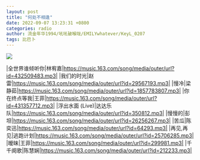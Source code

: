 ```yaml
---
layout: post
title: "何处不相逢"
date: 2022-09-07 13:23:31 +0800
categories: radio
author: 流金年华1994/吼吼破喉咙/EMILYwhatever/KeyL_0207
tags: 比巴卜
---
```

![]({{site.baseurl}}/images/cover_20220907.jpg)

|全世界谁倾听你|林宥嘉|https://music.163.com/song/media/outer/url?id=432509483.mp3|
|我们的时光|赵雷|https://music.163.com/song/media/outer/url?id=29567193.mp3|
|慢冷|梁静茹|https://music.163.com/song/media/outer/url?id=1857783807.mp3|
|你在终点等我|王菲|https://music.163.com/song/media/outer/url?id=431357712.mp3|
|浮出水面 (Live)|达达乐队|https://music.163.com/song/media/outer/url?id=350812.mp3|
|慢慢的|彭坦|https://music.163.com/song/media/outer/url?id=26256267.mp3|
|苦瓜|陈奕迅|https://music.163.com/song/media/outer/url?id=64293.mp3|
|再见,再见|逃跑计划|https://music.163.com/song/media/outer/url?id=25706285.mp3|
|暧昧|王菲|https://music.163.com/song/media/outer/url?id=299981.mp3|
|千千阕歌|陈慧娴|https://music.163.com/song/media/outer/url?id=212233.mp3|

